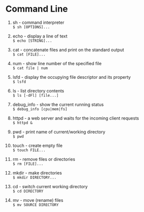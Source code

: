 # Command Line

1. sh - command interpreter  
  `$ sh [OPTIONS]...`

2. echo - display a line of text  
  `$ echo [STRING]...`

3. cat - concatenate files and print on the standard output  
  `$ cat [FILE]...`

4. num - show line number of the specified file  
  `$ cat file | num`

5. lsfd - display the occupying file descriptor and its property  
  `$ lsfd`

6. ls - list directory contents  
  `$ ls [-dFl] [file...]`

7. debug_info - show the current running status  
  `$ debug_info [cpu|mem|fs]`

8. httpd - a web server and waits for the incoming client requests  
  `$ httpd &`

9. pwd - print name of current/working directory  
  `$ pwd`

10. touch - create empty file  
  `$ touch FILE...`

11. rm - remove files or directories  
  `$ rm [FILE]...`

12. mkdir - make directories  
  `$ mkdir DIRECTORY...`

13. cd - switch current working directory  
  `$ cd DIRECTORY`

14. mv - move (rename) files  
  `$ mv SOURCE DIRECTORY`
